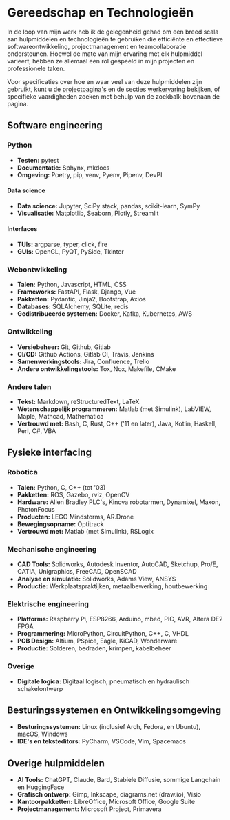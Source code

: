 # Gereedschap en Technologieën
In de loop van mijn werk heb ik de gelegenheid gehad om een breed scala aan hulpmiddelen en technologieën te gebruiken die efficiënte en effectieve softwareontwikkeling, projectmanagement en teamcollaboratie ondersteunen.
Hoewel de mate van mijn ervaring met elk hulpmiddel varieert, hebben ze allemaal een rol gespeeld in mijn projecten en professionele taken.

Voor specificaties over hoe en waar veel van deze hulpmiddelen zijn gebruikt,
kunt u de [projectpagina's](../projects/index.md) en de secties [werkervaring](../work/index.md) bekijken,
of specifieke vaardigheden zoeken met behulp van de zoekbalk bovenaan de pagina.

## Software engineering
### Python
- **Testen:** pytest
- **Documentatie:** Sphynx, mkdocs
- **Omgeving:** Poetry, pip, venv, Pyenv, Pipenv, DevPI
#### Data science
- **Data science:** Jupyter, SciPy stack, pandas, scikit-learn, SymPy
- **Visualisatie:** Matplotlib, Seaborn, Plotly, Streamlit
#### Interfaces
- **TUIs:** argparse, typer, click, fire
- **GUIs:** OpenGL, PyQT, PySide, Tkinter
### Webontwikkeling
- **Talen:** Python, Javascript, HTML, CSS
- **Frameworks:** FastAPI, Flask, Django, Vue
- **Pakketten:** Pydantic, Jinja2, Bootstrap, Axios
- **Databases:** SQLAlchemy, SQLite, redis
- **Gedistribueerde systemen:** Docker, Kafka, Kubernetes, AWS
### Ontwikkeling
- **Versiebeheer:** Git, Github, Gitlab
- **CI/CD:** Github Actions, Gitlab CI, Travis, Jenkins
- **Samenwerkingstools:** Jira, Confluence, Trello
- **Andere ontwikkelingstools:** Tox, Nox, Makefile, CMake
### Andere talen
- **Tekst:** Markdown, reStructuredText, LaTeX
- **Wetenschappelijk programmeren:** Matlab (met Simulink), LabVIEW, Maple, Mathcad, Mathematica
- **Vertrouwd met:** Bash, C, Rust, C++ ('11 en later), Java, Kotlin, Haskell, Perl, C#, VBA

## Fysieke interfacing
### Robotica
- **Talen:** Python, C, C++ (tot '03)
- **Pakketten:** ROS, Gazebo, rviz, OpenCV
- **Hardware:** Allen Bradley PLC's, Kinova robotarmen, Dynamixel, Maxon, PhotonFocus
- **Producten:** LEGO Mindstorms, AR.Drone
- **Bewegingsopname:** Optitrack
- **Vertrouwd met:** Matlab (met Simulink), RSLogix
### Mechanische engineering
- **CAD Tools:** Solidworks, Autodesk Inventor, AutoCAD, Sketchup, Pro/E, CATIA, Unigraphics, FreeCAD, OpenSCAD
- **Analyse en simulatie:** Solidworks, Adams View, ANSYS
- **Productie:** Werkplaatspraktijken, metaalbewerking, houtbewerking
### Elektrische engineering
- **Platforms:** Raspberry Pi, ESP8266, Arduino, mbed, PIC, AVR, Altera DE2 FPGA
- **Programmering:** MicroPython, CircuitPython, C++, C, VHDL
- **PCB Design:** Altium, PSpice, Eagle, KiCAD, Wonderware
- **Productie:** Solderen, bedraden, krimpen, kabelbeheer
### Overige
- **Digitale logica:** Digitaal logisch, pneumatisch en hydraulisch schakelontwerp

## Besturingssystemen en Ontwikkelingsomgeving
- **Besturingssystemen:** Linux (inclusief Arch, Fedora, en Ubuntu), macOS, Windows
- **IDE's en teksteditors:** PyCharm, VSCode, Vim, Spacemacs

## Overige hulpmiddelen
- **AI Tools:** ChatGPT, Claude, Bard, Stabiele Diffusie, sommige Langchain en HuggingFace
- **Grafisch ontwerp:** Gimp, Inkscape, diagrams.net (draw.io), Visio
- **Kantoorpakketten:** LibreOffice, Microsoft Office, Google Suite
- **Projectmanagement:** Microsoft Project, Primavera

